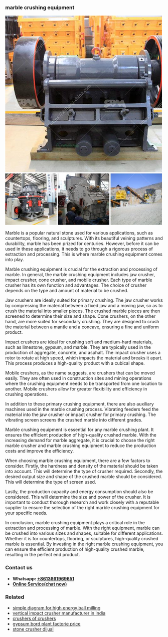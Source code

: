 <h3>marble crushing equipment</h3><img src='1704856765.jpg' alt=''><p>Marble is a popular natural stone used for various applications, such as countertops, flooring, and sculptures. With its beautiful veining patterns and durability, marble has been prized for centuries. However, before it can be used in these applications, it needs to go through a rigorous process of extraction and processing. This is where marble crushing equipment comes into play.</p><p>Marble crushing equipment is crucial for the extraction and processing of marble. In general, the marble crushing equipment includes jaw crusher, impact crusher, cone crusher, and mobile crusher. Each type of marble crusher has its own function and advantages. The choice of crusher depends on the type and amount of material to be crushed.</p><p>Jaw crushers are ideally suited for primary crushing. The jaw crusher works by compressing the material between a fixed jaw and a moving jaw, so as to crush the material into smaller pieces. The crushed marble pieces are then screened to determine their size and shape. Cone crushers, on the other hand, are more suited for secondary crushing. They are designed to crush the material between a mantle and a concave, ensuring a fine and uniform product.</p><p>Impact crushers are ideal for crushing soft and medium-hard materials, such as limestone, gypsum, and marble. They are typically used in the production of aggregate, concrete, and asphalt. The impact crusher uses a rotor to rotate at high speed, which impacts the material and breaks it apart. This process produces a high-quality product with a cubical shape.</p><p>Mobile crushers, as the name suggests, are crushers that can be moved easily. They are often used in construction sites and mining operations where the crushing equipment needs to be transported from one location to another. Mobile crushers allow for greater flexibility and efficiency in crushing operations.</p><p>In addition to these primary crushing equipment, there are also auxiliary machines used in the marble crushing process. Vibrating feeders feed the material into the jaw crusher or impact crusher for primary crushing. The vibrating screen screens the crushed marble into different grades.</p><p>Marble crushing equipment is essential for any marble crushing plant. It ensures the efficient production of high-quality crushed marble. With the increasing demand for marble aggregate, it is crucial to choose the right marble crusher and marble crushing equipment to reduce the production costs and improve the efficiency.</p><p>When choosing marble crushing equipment, there are a few factors to consider. Firstly, the hardness and density of the material should be taken into account. This will determine the type of crusher required. Secondly, the desired output size and shape of the crushed marble should be considered. This will determine the type of screen used.</p><p>Lastly, the production capacity and energy consumption should also be considered. This will determine the size and power of the crusher. It is important to conduct thorough research and work closely with a reputable supplier to ensure the selection of the right marble crushing equipment for your specific needs.</p><p>In conclusion, marble crushing equipment plays a critical role in the extraction and processing of marble. With the right equipment, marble can be crushed into various sizes and shapes, suitable for different applications. Whether it is for countertops, flooring, or sculptures, high-quality crushed marble is essential. By investing in the right marble crushing equipment, you can ensure the efficient production of high-quality crushed marble, resulting in the perfect end product.</p><h3>Contact us</h3><ul><li><strong>Whatsapp:&nbsp;<a href="https://wa.me/8613661969651">+8613661969651</a></strong></li><li><a href="https://swt.shibang-china.com/?git&amp;zhl&amp;marble crushing equipment"><strong>Online Service(chat now)</strong></a></li></ul><h3>Related</h3><ul><li><a href='simple diagram for high energy ball milling.md'>simple diagram for high energy ball milling</a></li><li><a href='vertical impact crusher manufacturer in india.md'>vertical impact crusher manufacturer in india</a></li><li><a href='crushers of crushers.md'>crushers of crushers</a></li><li><a href='gypsum bord plant factorie price.md'>gypsum bord plant factorie price</a></li><li><a href='stone crusher dijual.md'>stone crusher dijual</a></li></ul>